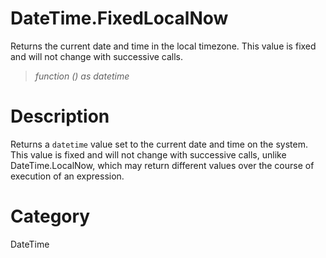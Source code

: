 ﻿# DateTime.FixedLocalNow
Returns the current date and time in the local timezone. This value is fixed and will not change with successive calls.
> _function () as datetime_
# Description 
Returns a <code>datetime</code> value set to the current date and time on the system. This value is fixed and will not change with successive calls, unlike DateTime.LocalNow, which may return different values over the course of execution of an expression.

# Category 
DateTime
